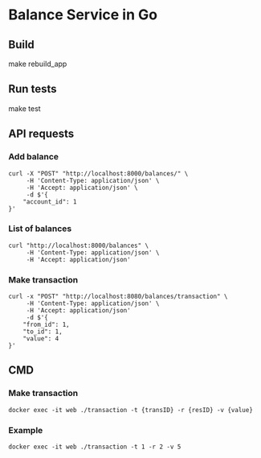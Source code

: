 # Balance Service in Go


## Build

make rebuild_app

## Run tests

make test

## API requests

### Add balance

```
curl -X "POST" "http://localhost:8000/balances/" \
     -H 'Content-Type: application/json' \
     -H 'Accept: application/json' \
     -d $'{
    "account_id": 1
}'
```
### List of balances

```
curl "http://localhost:8000/balances" \
     -H 'Content-Type: application/json' \
     -H 'Accept: application/json'
```

### Make transaction

```
curl -x "POST" "http://localhost:8080/balances/transaction" \
     -H 'Content-Type: application/json' \
     -H 'Accept: application/json'
     -d $'{
    "from_id": 1,
    "to_id": 1,
    "value": 4
}'
```


## CMD

### Make transaction

```
docker exec -it web ./transaction -t {transID} -r {resID} -v {value}
```

### Example

```
docker exec -it web ./transaction -t 1 -r 2 -v 5
```
